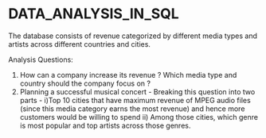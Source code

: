 # DATA_ANALYSIS_IN_SQL
The database consists of revenue categorized by different media types and artists across different countries and cities. 

Analysis Questions:

1) How can a company increase its revenue ? Which media type and country should the company focus on ?
2) Planning a successful musical concert - 
        Breaking this question into two parts -
        i)Top 10 cities that have maximum revenue of MPEG audio files (since this media category earns the most revenue) and hence more               customers would be willing to spend
        ii) Among those cities, which genre is most popular and top artists across those genres.
